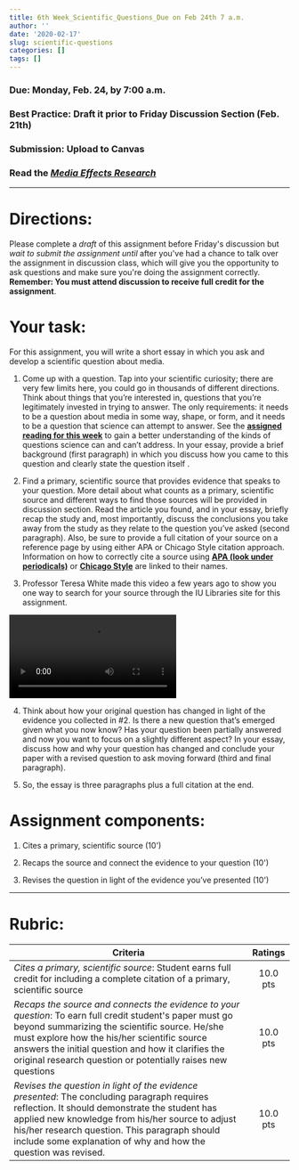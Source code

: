 ```yaml
---
title: 6th Week_Scientific_Questions_Due on Feb 24th 7 a.m.
author: ''
date: '2020-02-17'
slug: scientific-questions
categories: []
tags: []
---
```


### Due: **Monday, Feb. 24, by 7:00 a.m.**
### Best Practice: Draft it prior to Friday Discussion Section (Feb. 21th)
### Submission: Upload to Canvas

### Read the [*Media Effects Research*](/files/6-week/sparks_2013.pdf/)

---

# Directions:

Please complete a _draft_ of this assignment before Friday's discussion but _wait to submit the assignment until_ after you've had a chance to talk over the assignment in discussion class, which will give you the opportunity to ask questions and make sure you're doing the assignment correctly. **Remember: You must attend discussion to receive full credit for the assignment**. 

# Your task:

For this assignment, you will write a short essay in which you ask and develop a scientific question about media.

1. Come up with a question. Tap into your scientific curiosity; there are very few limits here, you could go in thousands of different directions. Think about things that you’re interested in, questions that you’re legitimately invested in trying to answer. The only requirements: it needs to be a question about media in some way, shape, or form, and it needs to be a question that science can attempt to answer. See the [**assigned reading for this week**](/files/6-week/sparks_2013.pdf/) to gain a better understanding of the kinds of questions science can and can’t address. In your essay, provide a brief background (first paragraph) in which you discuss how you came to this question and clearly state the question itself .

2. Find a primary, scientific source that provides evidence that speaks to your question. More detail about what counts as a primary, scientific source and different ways to find those sources will be provided in discussion section. Read the article you found, and in your essay, briefly recap the study and, most importantly, discuss the conclusions you take away from the study as they relate to the question you’ve asked (second paragraph).  Also, be sure to provide a full citation of your source on a reference page by using either APA or Chicago Style citation approach. Information on how to correctly cite a source using [**APA (look under periodicals)**](/files/6-week/apa.pdf) or [**Chicago Style**](/files/6-week/chicago.pdf) are linked to their names.                                

3. Professor Teresa White made this video a few years ago to show you one way to search for your source through the IU Libraries site for this assignment.

<video controls src="/files/6-week/Teresa_White.mp4/"></video>

4. Think about how your original question has changed in light of the evidence you collected in #2. Is there a new question that’s emerged given what you now know?  Has your question been partially answered and now you want to focus on a slightly different aspect?  In your essay, discuss how and why your question has changed and conclude your paper with a revised question to ask moving forward (third and final paragraph).   

5. So, the essay is three paragraphs plus a full citation at the end.

# Assignment components:

1. Cites a primary, scientific source (10')

2. Recaps the source and connect the evidence to your question (10')

3. Revises the question in light of the evidence you’ve presented (10')

---
# Rubric:


| Criteria      | Ratings           | 
| ------------- |:-------------:| 
| _Cites a primary, scientific source_: Student earns full credit for including a complete citation of a primary, scientific source | 10.0 pts |
| _Recaps the source and connects the evidence to your question_: To earn full credit student's paper must go beyond summarizing the scientific source. He/she must explore how the his/her scientific source answers the initial question and how it clarifies the original research question or potentially raises new questions  |   10.0 pts |
| _Revises the question in light of the evidence presented_: The concluding paragraph requires reflection. It should demonstrate the student has applied new knowledge from his/her source to adjust his/her research question. This paragraph should include some explanation of why and how the question was revised.   |   10.0 pts |

